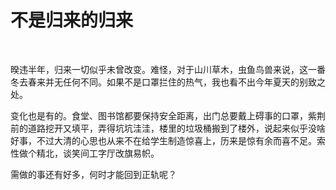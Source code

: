 # 不是归来的归来


<!--more-->

​    

暌违半年，归来一切似乎未曾改变。难怪，对于山川草木，虫鱼鸟兽来说，这一番冬去春来并无任何不同。如果不是口罩拦住的热气，我也看不出今年夏天的别致之处。

变化也是有的。食堂、图书馆都要保持安全距离，出门总要戴上碍事的口罩，紫荆前的道路挖开又填平，弄得坑坑洼洼，楼里的垃圾桶搬到了楼外，说起来似乎没啥好事，不过大清的心思也从来不在给学生制造惊喜上，历来是惊有余而喜不足。索性做个精北，谈笑间工字厅改旗易帜。

需做的事还有好多，何时才能回到正轨呢？


